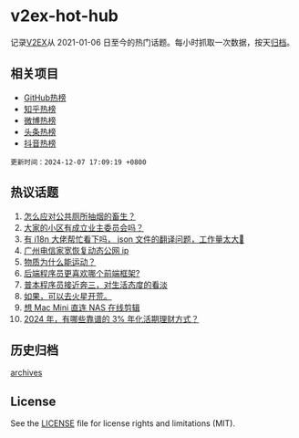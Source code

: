 # v2ex-hot-hub

 记录[V2EX](https://www.v2ex.com/)从 2021-01-06 日至今的热门话题。每小时抓取一次数据，按天[归档](archives)。
 
 ## 相关项目

- [GitHub热榜](https://github.com/lonnyzhang423/github-hot-hub)
- [知乎热榜](https://github.com/lonnyzhang423/zhihu-hot-hub)
- [微博热榜](https://github.com/lonnyzhang423/weibo-hot-hub)
- [头条热榜](https://github.com/lonnyzhang423/toutiao-hot-hub)
- [抖音热榜](https://github.com/lonnyzhang423/douyin-hot-hub)


 `更新时间：2024-12-07 17:09:19 +0800`

## 热议话题

1. [怎么应对公共厕所抽烟的畜生？](https://www.v2ex.com/t/1095576)
1. [大家的小区有成立业主委员会吗？](https://www.v2ex.com/t/1095678)
1. [有 i18n 大佬帮忙看下吗， json 文件的翻译问题，工作量太大🤪](https://www.v2ex.com/t/1095668)
1. [广州电信家宽恢复动态公网 ip](https://www.v2ex.com/t/1095579)
1. [物质为什么能运动？](https://www.v2ex.com/t/1095649)
1. [后端程序员更喜欢哪个前端框架?](https://www.v2ex.com/t/1095588)
1. [普本程序员接近奔三，对生活态度的看淡](https://www.v2ex.com/t/1095663)
1. [如果，可以去火星开荒。](https://www.v2ex.com/t/1095688)
1. [想 Mac Mini 直连 NAS 在线剪辑](https://www.v2ex.com/t/1095650)
1. [2024 年，有哪些靠谱的 3% 年化活期理财方式？](https://www.v2ex.com/t/1095698)

## 历史归档

[archives](archives)

## License

See the [LICENSE](LICENSE) file for license rights and limitations (MIT).

